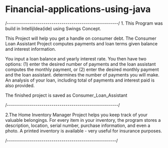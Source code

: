 # Financial-applications-using-java
/-------------------------------------------------------/
1.
This Program was build in IntellijIdea(ide) using Swings Concept.

This Project will help you get a handle on consumer debt.
The Consumer Loan Assistant Project computes payments and loan terms given balance and interest information.

You input a loan balance and yearly interest rate.
You then have two options:
(1) enter the desired number of payments and the loan assistant computes the monthly payment, or
(2) enter the desired monthly payment and the loan assistant.
determines the number of payments you will make.
An analysis of your loan, including total of payments and interest paid is also provided.

The finished project is saved as Consumer_Loan_Assistant

/-------------------------------------------------------/

2.The Home Inventory Manager Project helps you keep track of your valuable belongings. For every item in your inventory, the program stores a description, location, serial number, purchase information, and even a photo. A printed inventory is available - very useful for insurance purposes.

/------------------------------------------------------/
